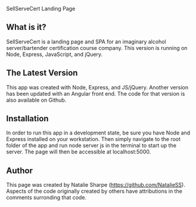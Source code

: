 
SellServeCert Landing Page

  What is it?
  -----------
  SellServeCert is a landing page and SPA for an imaginary alcohol server/bartender certification course company. This version is running on Node, Express, JavaScript, and jQuery.

  The Latest Version
  ------------------
  This app was created with Node, Express, and JS/jQuery. Another version has been updated with an Angular front end. The code for that version is also available on Github.

  Installation
  ------------
  In order to run this app in a development state, be sure you have Node and Express installed on your workstation. Then simply navigate to the root folder of the app and run node server js in the terminal to start up the server. The page will then be accessible at localhost:5000.

  Author
  ------------
  This page was created by Natalie Sharpe (https://github.com/NatalieSS). Aspects of the code originally created by others have attributions in the comments surronding that code.